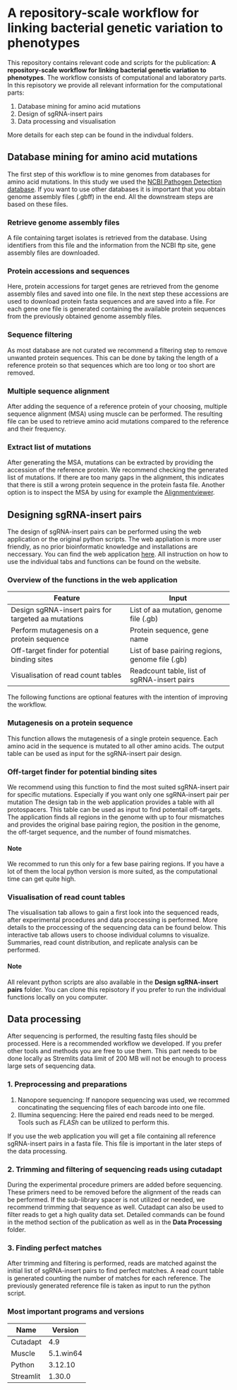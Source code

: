 # A repository-scale workflow for linking bacterial genetic variation to phenotypes
This repository contains relevant code and scripts for the publication: **A repository-scale workflow for linking bacterial genetic variation to phenotypes**. 
The workflow consists of computational and laboratory parts. In this repisotory we provide
all relevant information for the computational parts:
1. Database mining for amino acid mutations
2. Design of sgRNA-insert pairs
3. Data processing and visualisation

More details for each step can be found in the indivdual folders.

## Database mining for amino acid mutations
The first step of this workflow is to mine genomes from databases for amino acid mutations. In this study we used the [NCBI Pathogen Detection database](https://www.ncbi.nlm.nih.gov/pathogens/). If you want to use other databases it is important that you obtain genome assembly files (.gbff) in the end. All the downstream steps are based on these files.

### Retrieve genome assembly files
A file containing target isolates is retrieved from the database. Using identifiers from this file and the information from the NCBI ftp site, gene assembly files are downloaded.

### Protein accessions and sequences
Here, protein accessions for target genes are retrieved from the genome assembly files and saved into one file. In the next step these accessions are used to download protein fasta sequences and are saved into a file. For each gene one file is generated containing the available protein sequences from the previously obtained genome assembly files.

### Sequence filtering
As most database are not curated we recommend a filtering step to remove unwanted protein sequences. This can be done by taking the length of a reference protein so that sequences which are too long or too short are removed.

### Multiple sequence alignment
After adding the sequence of a reference protein of your choosing, multiple sequence alignment (MSA) using muscle can be performed. The resulting file can be used to retrieve amino acid mutations compared to the reference and their frequency.

### Extract list of mutations
After generating the MSA, mutations can be extracted by providing the accession of the reference protein. We recommend checking the generated list of mutations. If there are too many gaps in the alignment, this indicates that there is still a wrong protein sequence in the protein fasta file. Another option is to inspect the MSA by using for example the [Alignmentviewer](https://alignmentviewer.org/).



## Designing sgRNA-insert pairs
The design of sgRNA-insert pairs can be performed using the web application or the original python scripts. The web appliation is more user friendly, as no prior bioinformatic knowledge and 
installations are neccessary. You can find the web application [here](https://linkgenvarphen-workflow-fmtmodttijhjuucxbvr9z7.streamlit.app/). All instruction on how to use the individual tabs and functions can be found on the website.

### Overview of the functions in the web application

| Feature                                             | Input|
|-----------------------------------------------------| --------|
| Design sgRNA-insert pairs for targeted aa mutations | List of aa mutation, genome file (.gb)  |
| Perform mutagenesis on a protein sequence           | Protein sequence, gene name|
| Off-target finder for potential binding sites       | List of base pairing regions, genome file (.gb)|
| Visualisation of read count tables                  | Readcount table, list of sgRNA-insert pairs  |

The following functions are optional features with the intention of improving the workflow.

### Mutagenesis on a protein sequence
This function allows the mutagenesis of a single protein sequence. Each amino acid in the sequence is mutated to all other amino acids. The output table can 
be used as input for the sgRNA-insert pair design.

### Off-target finder for potential binding sites
We recommend using this function to find the most suited sgRNA-insert pair for specific mutations. Especially if you want only one sgRNA-insert pair per mutation The design tab in the web application provides a table with all protospacers. This table can be used as input to find potentail off-targets. The application finds all regions in the genome with up to four mismatches and provides the original base pairing region, the position in the genome, the off-target sequence, and the number of found mismatches.
#### Note
We recommed to run this only for a few base pairing regions. If you have a lot of them the local python version is more suited, as the computational time can get quite high.

### Visualisation of read count tables
The visualisation tab allows to gain a first look into the sequenced reads, after experimental procedures and data proccessing is performed. More details to the proccessing of the sequencing data can be found below. 
This interactive tab allows users to choose individual columns to visualize. Summaries, read count distribution, and replicate analysis can be performed. 


#### Note
All relevant python scripts are also available in the **Design sgRNA-insert pairs** folder. You can clone this repisotory if you prefer to run the individual functions locally on you computer.

## Data processing
After sequencing is performed, the resulting fastq files should be processed. Here is a recommended workflow we developed. If you prefer other tools and methods you are free to use them. This part needs to be done locally as Stremlits data limit of 200 MB will not be enough to process large sets of sequencing data.
 ### 1. Preprocessing and preparations
1. Nanopore sequencing: If nanopore sequencing was used, we recommed concatinating the sequencing files of each barcode into one file. 
2. Illumina sequencing: Here the paired end reads need to be merged. Tools such as *FLASh* can be utilized to perform this.

If you use the web application you will get a file containing all reference sgRNA-insert pairs in a fasta file. This file is important in the later steps of the data processing.

### 2. Trimming and filtering of sequencing reads using cutadapt
During the experimental procedure primers are added before sequencing. These primers need to be removed before the alignment of the reads can be performed. If the sub-library spacer is not utilized or needed, we recommend trimming that sequence as well. Cutadapt can also be used to filter reads to get a high quality data set. Detailed commands can be found in the method section of the publication as well as in the **Data Processing** folder.

### 3. Finding perfect matches
After trimming and filtering is performed, reads are matched against the initial list of sgRNA-insert pairs to find perfect matches. A read count table is generated counting the number of matches for each reference.
The previously generated reference file is taken as input to run the  python script.


### Most important programs and versions

| Name   | Version      |
|--------|------------  |
|Cutadapt|4.9           |
|Muscle  |5.1.win64     |
|Python  |3.12.10        |
|Streamlit|1.30.0       | 








